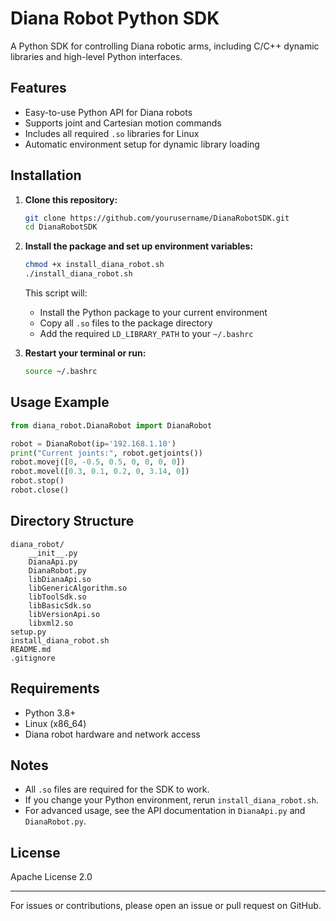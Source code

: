 # Diana Robot Python SDK

A Python SDK for controlling Diana robotic arms, including C/C++ dynamic libraries and high-level Python interfaces.

## Features

- Easy-to-use Python API for Diana robots
- Supports joint and Cartesian motion commands
- Includes all required `.so` libraries for Linux
- Automatic environment setup for dynamic library loading

## Installation

1. **Clone this repository:**
   ```bash
   git clone https://github.com/yourusername/DianaRobotSDK.git
   cd DianaRobotSDK
   ```

2. **Install the package and set up environment variables:**
   ```bash
   chmod +x install_diana_robot.sh
   ./install_diana_robot.sh
   ```

   This script will:
   - Install the Python package to your current environment
   - Copy all `.so` files to the package directory
   - Add the required `LD_LIBRARY_PATH` to your `~/.bashrc`

3. **Restart your terminal or run:**
   ```bash
   source ~/.bashrc
   ```

## Usage Example

```python
from diana_robot.DianaRobot import DianaRobot

robot = DianaRobot(ip='192.168.1.10')
print("Current joints:", robot.getjoints())
robot.movej([0, -0.5, 0.5, 0, 0, 0, 0])
robot.movel([0.3, 0.1, 0.2, 0, 3.14, 0])
robot.stop()
robot.close()
```

## Directory Structure

```
diana_robot/
    __init__.py
    DianaApi.py
    DianaRobot.py
    libDianaApi.so
    libGenericAlgorithm.so
    libToolSdk.so
    libBasicSdk.so
    libVersionApi.so
    libxml2.so
setup.py
install_diana_robot.sh
README.md
.gitignore
```

## Requirements

- Python 3.8+
- Linux (x86_64)
- Diana robot hardware and network access

## Notes

- All `.so` files are required for the SDK to work.  
- If you change your Python environment, rerun `install_diana_robot.sh`.
- For advanced usage, see the API documentation in `DianaApi.py` and `DianaRobot.py`.

## License

Apache License 2.0

---

For issues or contributions, please open an issue or pull request on GitHub.